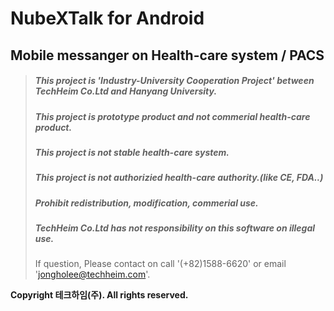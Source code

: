 # NubeXTalk for Android
## Mobile messanger on Health-care system / PACS
> ##### This project is 'Industry-University Cooperation Project' between TechHeim Co.Ltd and Hanyang University.
> ##### This project is prototype product and not commerial health-care product.
> ##### This project is not stable health-care system.
> ##### This project is not authorizied health-care authority.(like CE, FDA..)
>
> ##### Prohibit redistribution, modification, commerial use.
>
> ##### TechHeim Co.Ltd has not responsibility on this software on illegal use.
>
> If question, Please contact on call '(+82)1588-6620' or email 'jongholee@techheim.com'.

**Copyright 테크하임(주). All rights reserved.**
